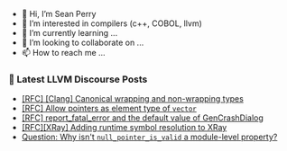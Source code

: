 - 👋 Hi, I’m Sean Perry
- 👀 I’m interested in compilers (c++, COBOL, llvm)
- 🌱 I’m currently learning ...
- 💞️ I’m looking to collaborate on ...
- 📫 How to reach me ...

<!---
s66perry/s66perry is a ✨ special ✨ repository because its `README.md` (this file) appears on your GitHub profile.
You can click the Preview link to take a look at your changes.
--->
### 📕 Latest LLVM Discourse Posts

<!-- DISCOURSE-LLVM:START -->
- [[RFC] [Clang] Canonical wrapping and non-wrapping types](https://discourse.llvm.org/t/rfc-clang-canonical-wrapping-and-non-wrapping-types/84356?page=2#post_39)
- [[RFC] Allow pointers as element type of `vector`](https://discourse.llvm.org/t/rfc-allow-pointers-as-element-type-of-vector/85360?page=2#post_26)
- [[RFC] report_fatal_error and the default value of GenCrashDialog](https://discourse.llvm.org/t/rfc-report-fatal-error-and-the-default-value-of-gencrashdialog/73587?page=2#post_21)
- [[RFC][XRay] Adding runtime symbol resolution to XRay](https://discourse.llvm.org/t/rfc-xray-adding-runtime-symbol-resolution-to-xray/85397#post_4)
- [Question: Why isn&#39;t `null_pointer_is_valid` a module-level property?](https://discourse.llvm.org/t/question-why-isnt-null-pointer-is-valid-a-module-level-property/85452#post_3)
<!-- DISCOURSE-LLVM:END -->
